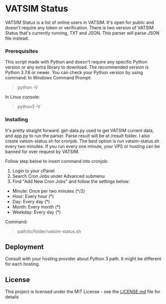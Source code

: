 # VATSIM Status

VATSIM Status is a list of online users in VATSIM. It's open for public and doesn't require any token or verification.
There is two version of VATSIM Status that's currently running, TXT and JSON. This parser will parse JSON file instead.

### Prerequisites

This script made with Python and doesn't require any specific Python version or any extra library to download.
The recommended version is Python 3.7.6 or newer. You can check your Python version by using command:
In Windows Command Prompt:
> python -V

In Linux console:
> python3 -V

### Installing

It's pretty straight forward. get-data.py used to get VATSIM current data, and app.py to run the parser. Parse result will be at /result folder. I also create vatsim-status.sh for cronjob. The best option is run vatsim-status.sh every two minutes. If you run every one minute, your VPS or hosting can be banned for over request by VATSIM.

Follow step below to insert command into cronjob:
1. Login to your cPanel
2. Search Cron Jobs under Advanced submenu
3. Find "Add New Cron Jobs" and follow the settings below:
- Minute: Once per two minutes (*/2)
- Hour: Every hour (*)
- Day: Every day (*)
- Month: Every month (*)
- Weekday: Every day (*)

Command:
> path/to/folder/vatsim-status.sh

## Deployment

Consult with your hosting provider about Python 3 path. It might be different for each hosting.

## License

This project is licensed under the MIT License - see the [LICENSE.md](LICENSE.md) file for details

